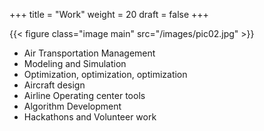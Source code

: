 +++
title = "Work"
weight = 20
draft = false
+++

{{< figure class="image main" src="/images/pic02.jpg" >}}

* Air Transportation Management 
* Modeling and Simulation
* Optimization, optimization, optimization
* Aircraft design
* Airline Operating center tools
* Algorithm Development
* Hackathons and Volunteer work